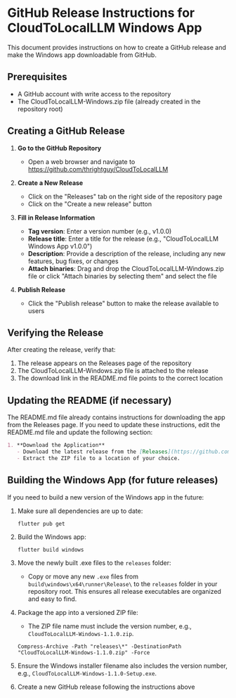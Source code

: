 # GitHub Release Instructions for CloudToLocalLLM Windows App

This document provides instructions on how to create a GitHub release and make the Windows app downloadable from GitHub.

## Prerequisites

- A GitHub account with write access to the repository
- The CloudToLocalLLM-Windows.zip file (already created in the repository root)

## Creating a GitHub Release

1. **Go to the GitHub Repository**
   - Open a web browser and navigate to https://github.com/thrightguy/CloudToLocalLLM

2. **Create a New Release**
   - Click on the "Releases" tab on the right side of the repository page
   - Click on the "Create a new release" button

3. **Fill in Release Information**
   - **Tag version**: Enter a version number (e.g., v1.0.0)
   - **Release title**: Enter a title for the release (e.g., "CloudToLocalLLM Windows App v1.0.0")
   - **Description**: Provide a description of the release, including any new features, bug fixes, or changes
   - **Attach binaries**: Drag and drop the CloudToLocalLLM-Windows.zip file or click "Attach binaries by selecting them" and select the file

4. **Publish Release**
   - Click the "Publish release" button to make the release available to users

## Verifying the Release

After creating the release, verify that:

1. The release appears on the Releases page of the repository
2. The CloudToLocalLLM-Windows.zip file is attached to the release
3. The download link in the README.md file points to the correct location

## Updating the README (if necessary)

The README.md file already contains instructions for downloading the app from the Releases page. If you need to update these instructions, edit the README.md file and update the following section:

```markdown
1. **Download the Application**
   - Download the latest release from the [Releases](https://github.com/thrightguy/CloudToLocalLLM/releases) page.
   - Extract the ZIP file to a location of your choice.
```

## Building the Windows App (for future releases)

If you need to build a new version of the Windows app in the future:

1. Make sure all dependencies are up to date:
   ```
   flutter pub get
   ```

2. Build the Windows app:
   ```
   flutter build windows
   ```

3. Move the newly built .exe files to the `releases` folder:
   - Copy or move any new `.exe` files from `build\windows\x64\runner\Release\` to the `releases` folder in your repository root. This ensures all release executables are organized and easy to find.

4. Package the app into a versioned ZIP file:
   - The ZIP file name must include the version number, e.g., `CloudToLocalLLM-Windows-1.1.0.zip`.
   ```
   Compress-Archive -Path "releases\*" -DestinationPath "CloudToLocalLLM-Windows-1.1.0.zip" -Force
   ```

5. Ensure the Windows installer filename also includes the version number, e.g., `CloudToLocalLLM-Windows-1.1.0-Setup.exe`.

6. Create a new GitHub release following the instructions above